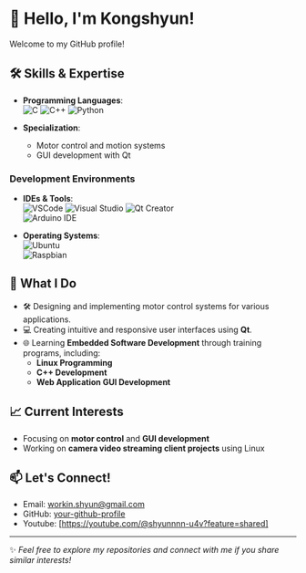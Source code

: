 # 👋 Hello, I'm Kongshyun!

Welcome to my GitHub profile!

## 🛠️ Skills & Expertise

- **Programming Languages**:  
  ![C](https://img.shields.io/badge/-C-A8B9CC?style=flat-square&logo=c&logoColor=white) 
  ![C++](https://img.shields.io/badge/-C++-00599C?style=flat-square&logo=cplusplus&logoColor=white) 
  ![Python](https://img.shields.io/badge/-Python-3776AB?style=flat-square&logo=python&logoColor=white)

- **Specialization**:  
  - Motor control and motion systems  
  - GUI development with Qt

### Development Environments
- **IDEs & Tools**:  
  ![VSCode](https://img.shields.io/badge/-VSCode-007ACC?style=flat-square&logo=visual-studio-code&logoColor=white) 
  ![Visual Studio](https://img.shields.io/badge/-Visual%20Studio-5C2D91?style=flat-square&logo=visual-studio&logoColor=white) 
  ![Qt Creator](https://img.shields.io/badge/-Qt%20Creator-41CD52?style=flat-square&logo=qt&logoColor=white)  
  ![Arduino IDE](https://img.shields.io/badge/-Arduino%20IDE-00979D?style=flat-square&logo=arduino&logoColor=white)  

- **Operating Systems**:  
  ![Ubuntu](https://img.shields.io/badge/-Ubuntu-E95420?style=flat-square&logo=ubuntu&logoColor=white)  
  ![Raspbian](https://img.shields.io/badge/-Raspbian-C51A4A?style=flat-square&logo=raspberry-pi&logoColor=white)  

## 📌 What I Do

- 🛠️ Designing and implementing motor control systems for various applications.  
- 💻 Creating intuitive and responsive user interfaces using **Qt**.
- 🌐 Learning **Embedded Software Development** through training programs, including:  
  - **Linux Programming**  
  - **C++ Development**  
  - **Web Application GUI Development**  

## 📈 Current Interests

- Focusing on **motor control** and **GUI development**  
- Working on **camera video streaming client projects** using Linux

## 📫 Let's Connect!

- Email: [workin.shyun@gmail.com](mailto:your-email@example.com)  
- GitHub: [your-github-profile](https://github.com/your-username)  
- Youtube: [https://youtube.com/@shyunnnn-u4v?feature=shared]
---

✨ _Feel free to explore my repositories and connect with me if you share similar interests!_
